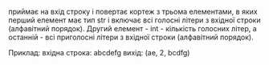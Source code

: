 приймає на вхід строку і повертає кортеж з трьома елементами, в яких перший елемент має тип str і включає всі голосні літери з вхідної строки  (алфавітний порядок). Другий елемент - int  - кількість голосних літер, а останній - всі приголосні літери з вхідної строки (алфавітний порядок).

Приклад:
вхідна строка: abcdefg
вихід: (ae, 2, bcdfg)

